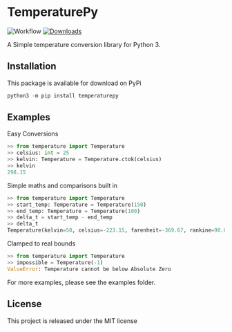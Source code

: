 # TemperaturePy
![Workflow](https://github.com/Harry-Lees/TemperaturePy/actions/workflows/workflow.yaml/badge.svg)
[![Downloads](https://pepy.tech/badge/temperaturepy)](https://pepy.tech/project/temperaturepy)

A Simple temperature conversion library for Python 3.

## Installation

This package is available for download on PyPi

```python
python3 -m pip install temperaturepy
```

## Examples

Easy Conversions
```python
>> from temperature import Temperature
>> celsius: int = 25
>> kelvin: Temperature = Temperature.ctok(celsius)
>> kelvin
298.15
```

Simple maths and comparisons built in
```python
>> from temperature import Temperature
>> start_temp: Temperature = Temperature(150)
>> end_temp: Temperature = Temperature(100)
>> delta_t = start_temp - end_temp
>> delta_t
Temperature(kelvin=50, celsius=-223.15, farenheit=-369.67, rankine=90.0)
```

Clamped to real bounds
```python
>> from temperature import Temperature
>> impossible = Temperature(-1)
ValueError: Temperature cannot be below Absolute Zero
```

For more examples, please see the examples folder.

## License

This project is released under the MIT license
